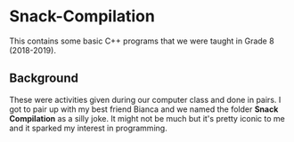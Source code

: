 # Snack-Compilation
This contains some basic C++ programs that we were taught in Grade 8 (2018-2019).

## Background
These were activities given during our computer class and done in pairs. I got to pair up with my best friend Bianca and we named the folder <b>Snack Compilation</b> as a silly joke. It might not be much but it's pretty iconic to me and it sparked my interest in programming.
